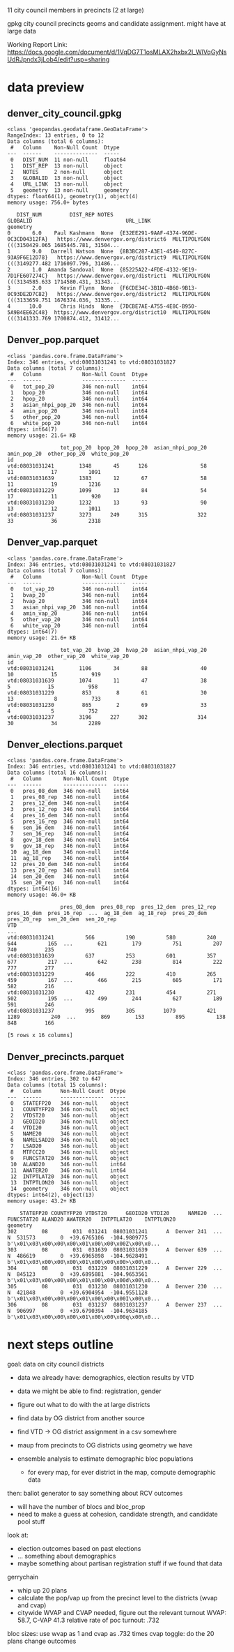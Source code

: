 11 city council members in precincts (2 at large)

gpkg city council precincts geoms and candidate assignment. might have at large data

Working Report Link: https://docs.google.com/document/d/1VqDG7T1osMLAX2hxbx2l_WlVqGyNsUdRJpndx3jLob4/edit?usp=sharing

# data preview
## denver_city_council.gpkg
```
<class 'geopandas.geodataframe.GeoDataFrame'>
RangeIndex: 13 entries, 0 to 12
Data columns (total 6 columns):
 #   Column    Non-Null Count  Dtype   
---  ------    --------------  -----   
 0   DIST_NUM  11 non-null     float64 
 1   DIST_REP  13 non-null     object  
 2   NOTES     2 non-null      object  
 3   GLOBALID  13 non-null     object  
 4   URL_LINK  13 non-null     object  
 5   geometry  13 non-null     geometry
dtypes: float64(1), geometry(1), object(4)
memory usage: 756.0+ bytes
```

```
   DIST_NUM         DIST_REP NOTES                                GLOBALID                              URL_LINK                                           geometry
0       6.0    Paul Kashmann  None  {E32EE291-9AAF-4374-96DE-0C3CD04312FA}   https://www.denvergov.org/district6  MULTIPOLYGON (((3150429.065 1685445.781, 31504...
1       9.0   Darrell Watson  None  {8B3BC287-A3E1-4549-827C-93A9F6E12D78}   https://www.denvergov.org/district9  MULTIPOLYGON (((3149277.482 1716097.796, 31486...
2       1.0  Amanda Sandoval  None  {85225A22-4FDE-4332-9E19-7D1FE607274C}   https://www.denvergov.org/district1  MULTIPOLYGON (((3134585.633 1714580.431, 31343...
3       2.0      Kevin Flynn  None  {F6CDE34C-3B1D-4B60-9B13-0C93DE2D7C82}   https://www.denvergov.org/district2  MULTIPOLYGON (((3133659.751 1676374.036, 31335...
4      10.0      Chris Hinds  None  {7DCBE7AE-A755-4E8C-B950-5A9B4EE62C48}  https://www.denvergov.org/district10  MULTIPOLYGON (((3141333.769 1700874.412, 31412...
```

## Denver_pop.parquet
```
<class 'pandas.core.frame.DataFrame'>
Index: 346 entries, vtd:08031031241 to vtd:08031031827
Data columns (total 7 columns):
 #   Column             Non-Null Count  Dtype
---  ------             --------------  -----
 0   tot_pop_20         346 non-null    int64
 1   bpop_20            346 non-null    int64
 2   hpop_20            346 non-null    int64
 3   asian_nhpi_pop_20  346 non-null    int64
 4   amin_pop_20        346 non-null    int64
 5   other_pop_20       346 non-null    int64
 6   white_pop_20       346 non-null    int64
dtypes: int64(7)
memory usage: 21.6+ KB
```

```
                 tot_pop_20  bpop_20  hpop_20  asian_nhpi_pop_20  amin_pop_20  other_pop_20  white_pop_20
id                                                                                                       
vtd:08031031241        1348       45      126                 58           11            17          1091
vtd:08031031639        1383       12       67                 58           11            19          1216
vtd:08031031229        1099       13       84                 54           17            11           920
vtd:08031031230        1232       13       93                 90           13            12          1011
vtd:08031031237        3273      249      315                322           33            36          2318
```

## Denver_vap.parquet
```
<class 'pandas.core.frame.DataFrame'>
Index: 346 entries, vtd:08031031241 to vtd:08031031827
Data columns (total 7 columns):
 #   Column             Non-Null Count  Dtype
---  ------             --------------  -----
 0   tot_vap_20         346 non-null    int64
 1   bvap_20            346 non-null    int64
 2   hvap_20            346 non-null    int64
 3   asian_nhpi_vap_20  346 non-null    int64
 4   amin_vap_20        346 non-null    int64
 5   other_vap_20       346 non-null    int64
 6   white_vap_20       346 non-null    int64
dtypes: int64(7)
memory usage: 21.6+ KB
```

```
                 tot_vap_20  bvap_20  hvap_20  asian_nhpi_vap_20  amin_vap_20  other_vap_20  white_vap_20
id                                                                                                       
vtd:08031031241        1106       34       88                 40           10            15           919
vtd:08031031639        1074       11       47                 38            5            15           958
vtd:08031031229         853        8       61                 30           13             8           733
vtd:08031031230         865        2       69                 33            4             5           752
vtd:08031031237        3196      227      302                314           30            34          2289
```

## Denver_elections.parquet
```
<class 'pandas.core.frame.DataFrame'>
Index: 346 entries, vtd:08031031241 to vtd:08031031827
Data columns (total 16 columns):
 #   Column       Non-Null Count  Dtype
---  ------       --------------  -----
 0   pres_08_dem  346 non-null    int64
 1   pres_08_rep  346 non-null    int64
 2   pres_12_dem  346 non-null    int64
 3   pres_12_rep  346 non-null    int64
 4   pres_16_dem  346 non-null    int64
 5   pres_16_rep  346 non-null    int64
 6   sen_16_dem   346 non-null    int64
 7   sen_16_rep   346 non-null    int64
 8   gov_18_dem   346 non-null    int64
 9   gov_18_rep   346 non-null    int64
 10  ag_18_dem    346 non-null    int64
 11  ag_18_rep    346 non-null    int64
 12  pres_20_dem  346 non-null    int64
 13  pres_20_rep  346 non-null    int64
 14  sen_20_dem   346 non-null    int64
 15  sen_20_rep   346 non-null    int64
dtypes: int64(16)
memory usage: 46.0+ KB
```

```
                 pres_08_dem  pres_08_rep  pres_12_dem  pres_12_rep  pres_16_dem  pres_16_rep  ...  ag_18_dem  ag_18_rep  pres_20_dem  pres_20_rep  sen_20_dem  sen_20_rep
VTD                                                                                            ...                                                                        
vtd:08031031241          566          190          580          240          644          165  ...        621        179          751          207         740         235
vtd:08031031639          637          253          601          357          677          217  ...        642        238          814          222         777         277
vtd:08031031229          466          222          410          265          459          167  ...        466        215          605          171         582         216
vtd:08031031230          432          231          454          271          502          195  ...        499        244          627          189         591         246
vtd:08031031237          995          305         1079          421         1289          240  ...        869        153          895          138         848         166

[5 rows x 16 columns]
```

## Denver_precincts.parquet
```
<class 'pandas.core.frame.DataFrame'>
Index: 346 entries, 302 to 647
Data columns (total 15 columns):
 #   Column      Non-Null Count  Dtype 
---  ------      --------------  ----- 
 0   STATEFP20   346 non-null    object
 1   COUNTYFP20  346 non-null    object
 2   VTDST20     346 non-null    object
 3   GEOID20     346 non-null    object
 4   VTDI20      346 non-null    object
 5   NAME20      346 non-null    object
 6   NAMELSAD20  346 non-null    object
 7   LSAD20      346 non-null    object
 8   MTFCC20     346 non-null    object
 9   FUNCSTAT20  346 non-null    object
 10  ALAND20     346 non-null    int64 
 11  AWATER20    346 non-null    int64 
 12  INTPTLAT20  346 non-null    object
 13  INTPTLON20  346 non-null    object
 14  geometry    346 non-null    object
dtypes: int64(2), object(13)
memory usage: 43.2+ KB
```

```
    STATEFP20 COUNTYFP20 VTDST20      GEOID20 VTDI20      NAME20  ... FUNCSTAT20 ALAND20 AWATER20   INTPTLAT20    INTPTLON20                                           geometry
302        08        031  031241  08031031241      A  Denver 241  ...          N  531573        0  +39.6765106  -104.9809775  b'\x01\x03\x00\x00\x00\x01\x00\x00\x00Z\x00\x0...
303        08        031  031639  08031031639      A  Denver 639  ...          N  486619        0  +39.6965898  -104.9628491  b'\x01\x03\x00\x00\x00\x01\x00\x00\x00>\x00\x0...
304        08        031  031229  08031031229      A  Denver 229  ...          N  845123        0  +39.6895881  -104.9653561  b'\x01\x03\x00\x00\x00\x01\x00\x00\x00d\x00\x0...
305        08        031  031230  08031031230      A  Denver 230  ...          N  421848        0  +39.6904954  -104.9551128  b'\x01\x03\x00\x00\x00\x01\x00\x00\x00I\x00\x0...
306        08        031  031237  08031031237      A  Denver 237  ...          N  906997        0  +39.6790394  -104.9634185  b'\x01\x03\x00\x00\x00\x01\x00\x00\x00q\x00\x0...
```

# next steps outline
goal: data on city council districts
- data we already have: demographics, election results by VTD
- data we might be able to find: registration, gender
- figure out what to do with the at large districts

- find data by OG district from another source
- find VTD -> OG district assignment in a csv somewhere
- maup from precincts to OG districts using geometry we have
- ensemble analysis to estimate demographic bloc populations
    - for every map, for ever district in the map, compute demographic data

then: ballot generator to say something about RCV outcomes
- will have the number of blocs and bloc_prop
- need to make a guess at cohesion, candidate strength, and candidate pool stuff

look at:
- election outcomes based on past elections
- ... something about demographics
- maybe something about partisan registration stuff if we found that data

gerrychain
- whip up 20 plans
- calculate the pop/vap up from the precinct level to the districts (wvap and cvap)
- citywide WVAP and CVAP needed, figure out the relevant turnout
WVAP: 58.7, C-VAP 41.3
relative rate of poc turnout: .732

bloc sizes: use wvap as 1 and cvap as .732 times cvap
toggle: do the 20 plans change outcomes
